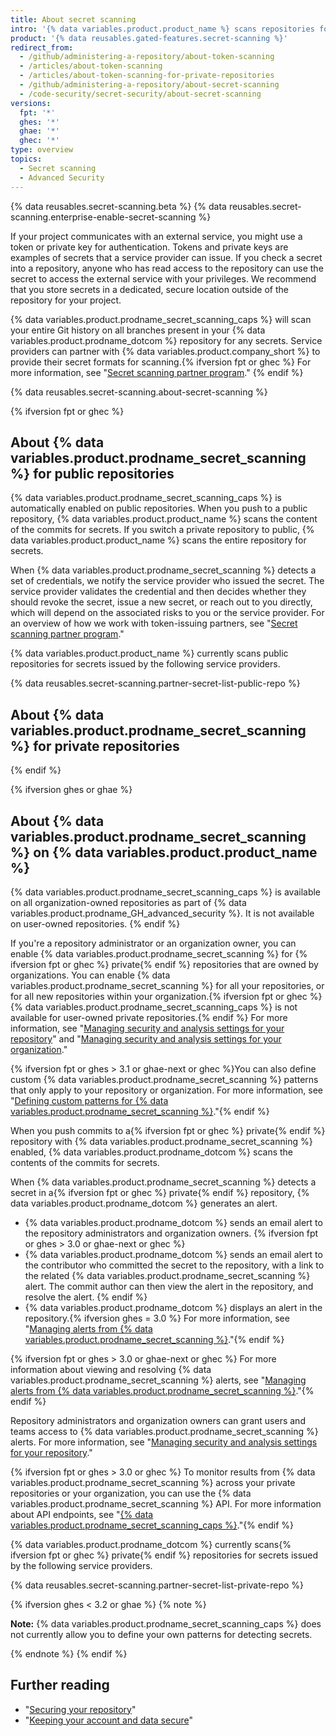 ```yaml
---
title: About secret scanning
intro: '{% data variables.product.product_name %} scans repositories for known types of secrets, to prevent fraudulent use of secrets that were committed accidentally.'
product: '{% data reusables.gated-features.secret-scanning %}'
redirect_from:
  - /github/administering-a-repository/about-token-scanning
  - /articles/about-token-scanning
  - /articles/about-token-scanning-for-private-repositories
  - /github/administering-a-repository/about-secret-scanning
  - /code-security/secret-security/about-secret-scanning
versions:
  fpt: '*'
  ghes: '*'
  ghae: '*'
  ghec: '*'
type: overview
topics:
  - Secret scanning
  - Advanced Security
---
```


{% data reusables.secret-scanning.beta %}
{% data reusables.secret-scanning.enterprise-enable-secret-scanning %}

If your project communicates with an external service, you might use a token or private key for authentication. Tokens and private keys are examples of secrets that a service provider can issue. If you check a secret into a repository, anyone who has read access to the repository can use the secret to access the external service with your privileges. We recommend that you store secrets in a dedicated, secure location outside of the repository for your project.

{% data variables.product.prodname_secret_scanning_caps %} will scan your entire Git history on all branches present in your {% data variables.product.prodname_dotcom %} repository for any secrets. Service providers can partner with {% data variables.product.company_short %} to provide their secret formats for scanning.{% ifversion fpt or ghec %} For more information, see "[Secret scanning partner program](/developers/overview/secret-scanning-partner-program)."
{% endif %}

{% data reusables.secret-scanning.about-secret-scanning %}

{% ifversion fpt or ghec %}
## About {% data variables.product.prodname_secret_scanning %} for public repositories

{% data variables.product.prodname_secret_scanning_caps %} is automatically enabled on public repositories. When you push to a public repository, {% data variables.product.product_name %} scans the content of the commits for secrets. If you switch a private repository to public, {% data variables.product.product_name %} scans the entire repository for secrets.

When {% data variables.product.prodname_secret_scanning %} detects a set of credentials, we notify the service provider who issued the secret. The service provider validates the credential and then decides whether they should revoke the secret, issue a new secret, or reach out to you directly, which will depend on the associated risks to you or the service provider. For an overview of how we work with token-issuing partners, see "[Secret scanning partner program](/developers/overview/secret-scanning-partner-program)."

{% data variables.product.product_name %} currently scans public repositories for secrets issued by the following service providers.

{% data reusables.secret-scanning.partner-secret-list-public-repo %}

## About {% data variables.product.prodname_secret_scanning %} for private repositories
{% endif %}

{% ifversion ghes or ghae %}
## About {% data variables.product.prodname_secret_scanning %} on {% data variables.product.product_name %}

{% data variables.product.prodname_secret_scanning_caps %} is available on all organization-owned repositories as part of {% data variables.product.prodname_GH_advanced_security %}. It is not available on user-owned repositories.
{% endif %}

If you're a repository administrator or an organization owner, you can enable {% data variables.product.prodname_secret_scanning %} for {% ifversion fpt or ghec %} private{% endif %} repositories that are owned by organizations. You can enable  {% data variables.product.prodname_secret_scanning %} for all your repositories, or for all new repositories within your organization.{% ifversion fpt or ghec %} {% data variables.product.prodname_secret_scanning_caps %} is not available for user-owned private repositories.{% endif %} For more information, see "[Managing security and analysis settings for your repository](/github/administering-a-repository/managing-security-and-analysis-settings-for-your-repository)" and "[Managing security and analysis settings for your organization](/organizations/keeping-your-organization-secure/managing-security-and-analysis-settings-for-your-organization)."

{% ifversion fpt or ghes > 3.1 or ghae-next or ghec %}You can also define custom {% data variables.product.prodname_secret_scanning %} patterns that only apply to your repository or organization. For more information, see "[Defining custom patterns for {% data variables.product.prodname_secret_scanning %}](/code-security/secret-security/defining-custom-patterns-for-secret-scanning)."{% endif %}

When you push commits to a{% ifversion fpt or ghec %} private{% endif %} repository with {% data variables.product.prodname_secret_scanning %} enabled, {% data variables.product.prodname_dotcom %} scans the contents of the commits for secrets.

When {% data variables.product.prodname_secret_scanning %} detects a secret in a{% ifversion fpt or ghec %} private{% endif %} repository, {% data variables.product.prodname_dotcom %} generates an alert.

- {% data variables.product.prodname_dotcom %} sends an email alert to the repository administrators and organization owners.
{% ifversion fpt or ghes > 3.0 or ghae-next or ghec %}
- {% data variables.product.prodname_dotcom %} sends an email alert to the contributor who committed the secret to the repository, with a link to the related {% data variables.product.prodname_secret_scanning %} alert. The commit author can then view the alert in the repository, and resolve the alert.
{% endif %}
- {% data variables.product.prodname_dotcom %} displays an alert in the repository.{% ifversion ghes = 3.0 %} For more information, see "[Managing alerts from {% data variables.product.prodname_secret_scanning %}](/github/administering-a-repository/managing-alerts-from-secret-scanning)."{% endif %}

{% ifversion fpt or ghes > 3.0 or ghae-next or ghec %}
For more information about viewing and resolving {% data variables.product.prodname_secret_scanning %} alerts, see "[Managing alerts from {% data variables.product.prodname_secret_scanning %}](/github/administering-a-repository/managing-alerts-from-secret-scanning)."{% endif %}

Repository administrators and organization owners can grant users and teams access to {% data variables.product.prodname_secret_scanning %} alerts. For more information, see "[Managing security and analysis settings for your repository](/github/administering-a-repository/managing-security-and-analysis-settings-for-your-repository#granting-access-to-security-alerts)."

{% ifversion fpt or ghes > 3.0 or ghec %}
To monitor results from {% data variables.product.prodname_secret_scanning %} across your private repositories or your organization, you can use the {% data variables.product.prodname_secret_scanning %} API. For more information about API endpoints, see "[{% data variables.product.prodname_secret_scanning_caps %}](/rest/reference/secret-scanning)."{% endif %}

{% data variables.product.prodname_dotcom %}  currently scans{% ifversion fpt or ghec %} private{% endif %} repositories for secrets issued by the following service providers.

{% data reusables.secret-scanning.partner-secret-list-private-repo %}

{% ifversion ghes < 3.2 or ghae %}
{% note %}

**Note:** {% data variables.product.prodname_secret_scanning_caps %} does not currently allow you to define your own patterns for detecting secrets.

{% endnote %}
{% endif %}

## Further reading

- "[Securing your repository](/code-security/getting-started/securing-your-repository)"
- "[Keeping your account and data secure](/github/authenticating-to-github/keeping-your-account-and-data-secure)"
